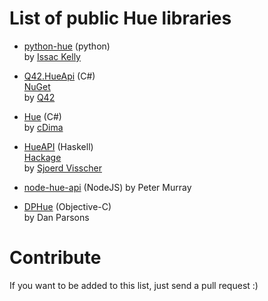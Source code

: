 List of public Hue libraries
============================

  * [python-hue](https://github.com/issackelly/python-hue) (python)     
    by [Issac Kelly](https://twitter.com/issackelly/)

  * [Q42.HueApi](https://github.com/Q42/Q42.HueApi) (C#)  
    [NuGet](https://nuget.org/packages/Q42.HueApi)   
    by [Q42](http://q42.nl)
    
  * [Hue](https://github.com/cDima/Hue) (C#)     
    by [cDima](http://dima.sadakov.com/)

  * [HueAPI](https://github.com/sjoerdvisscher/HueAPI) (Haskell)     
    [Hackage](http://hackage.haskell.org/package/HueAPI)     
    by [Sjoerd Visscher](http://sjoerdvisscher.handcraft.com/)

  * [node-hue-api](https://github.com/peter-murray/node-hue-api) (NodeJS)
    by Peter Murray     

  * [DPHue](https://github.com/danparsons/DPHue) (Objective-C)     
    by Dan Parsons


Contribute
============================
If you want to be added to this list, just send a pull request :)
